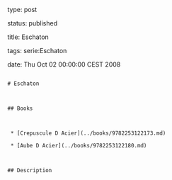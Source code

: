 type: post
status: published
title: Eschaton
tags: serie:Eschaton
date: Thu Oct 02 00:00:00 CEST 2008
~~~~~~
# Eschaton

## Books

 * [Crepuscule D Acier](../books/9782253122173.md)
 * [Aube D Acier](../books/9782253122180.md)

## Description
